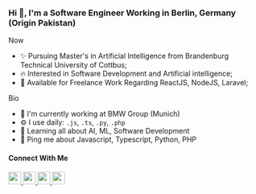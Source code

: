 ### Hi 👋, I'm a Software Engineer Working in Berlin, Germany (Origin Pakistan)


Now
 - ✨ Pursuing Master's in Artificial Intelligence from Brandenburg Technical University of Cottbus;
 - 🔥 Interested in Software Development and Artificial intelligence;
 - 📆 Available for Freelance Work Regarding ReactJS, NodeJS, Laravel; 

Bio
 - 🏢 I'm currently working at BMW Group (Munich)
 - ⚙️ I use daily: <code>.js</code>, <code>.ts</code>, <code>.py</code>, <code>.php</code>
 - 🌱 Learning all about AI, ML, Software Development
 - 💬 Ping me about Javascript, Typescript, Python, PHP



<!--
**5HATIM5/5HATIM5** is a ✨ _special_ ✨ repository because its `README.md` (this file) appears on your GitHub profile.

Bio
🏢 I'm currently working at 
⚙️ I use daily: .py, .js, .yml, .sh
🌍 I'm mostly active within the Python Community
🌱 Learning all about DevOps
💬 Ping me about Django, Python, Docker, RestAPIs, Keycloak
📫 Reach me: twitter.com/sudiptob2
📝 Checkout my Resume.

Here are some ideas to get you started:

- 🔭 I’m currently working on ...
- 🌱 I’m currently learning ...
- 👯 I’m looking to collaborate on ...
- 🤔 I’m looking for help with ...
- 💬 Ask me about ...
- 📫 How to reach me: ...
- 😄 Pronouns: ...
- ⚡ Fun fact: ...
-->

#### Connect With Me

<p left="center">
<a href="https://twitter.com/">
  <img src="https://img.shields.io/badge/twitter-%231DA1F2.svg?&style=for-the-badge&logo=twitter&logoColor=white" height=25>
</a> 
<a href="https://www.linkedin.com/in/hatim-shabbir-2b816ba3/">
  <img src="https://img.shields.io/badge/linkedin-%230077B5.svg?&style=for-the-badge&logo=linkedin&logoColor=white" height=25>
</a> 
<a href="https://www.facebook.com/hatim.shabbir.14/">
  <img src="https://img.shields.io/badge/Facebook-1877F2?style=for-the-badge&logo=facebook&logoColor=white" height=25>
</a>
<a href="https://medium.com/">
  <img src="https://img.shields.io/badge/Medium-12100E?style=for-the-badge&logo=medium&logoColor=white" height=25>
</a>
</p>
